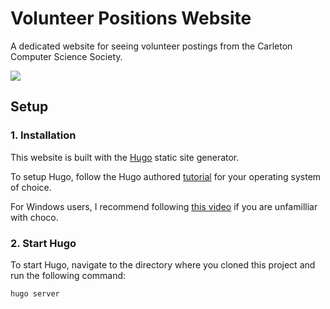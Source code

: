 # Volunteer Positions Website

A dedicated website for seeing volunteer postings from the Carleton Computer Science Society.

<img src="https://i.imgur.com/L3kkwW5.png">


## Setup

### 1. Installation

This website is built with the [Hugo](https://gohugo.io/) static site generator.

To setup Hugo, follow the Hugo authored [tutorial](https://gohugo.io/getting-started/installing/) for your operating system of choice.

For Windows users, I recommend following [this video](https://www.youtube.com/watch?v=G7umPCU-8xc) if you are unfamilliar with choco.

### 2. Start Hugo

To start Hugo, navigate to the directory where you cloned this project and run the following command:

```
hugo server
```
